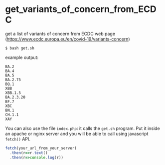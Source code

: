 # get_variants_of_concern_from_ECDC
get a list of variants of concern from ECDC web page
(https://www.ecdc.europa.eu/en/covid-19/variants-concern)

```
$ bash get.sh
```
example output:
```
BA.2
BA.4
BA.5
BA.2.75
BQ.1
XBB
XBB.1.5
BA.2.3.20
BF.7
XBC
BN.1
CH.1.1
XAY
```

You can also use the file `index.php`: it calls the `get.sh` program. Put it inside an apache or
nginx server and you will be able to call using javascript `fetch()` API.

```javascript
fetch(your_url_from_your_server)
  .then(r=>r.text()
  .then(r=>console.log(r))
```
